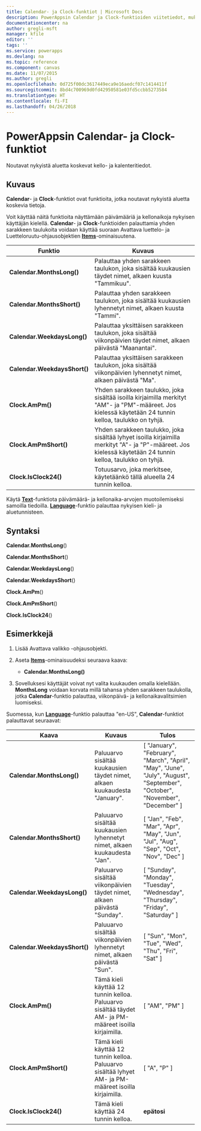 ```yaml
---
title: Calendar- ja Clock-funktiot | Microsoft Docs
description: PowerAppsin Calendar ja Clock-funktioiden viitetiedot, mukaan lukien syntaksi ja esimerkit
documentationcenter: na
author: gregli-msft
manager: kfile
editor: ''
tags: ''
ms.service: powerapps
ms.devlang: na
ms.topic: reference
ms.component: canvas
ms.date: 11/07/2015
ms.author: gregli
ms.openlocfilehash: 0d725f00dc3617449eca9e16aedcf07c1414411f
ms.sourcegitcommit: 8bd4c700969d0fd42950581e03fd5ccbb5273584
ms.translationtype: HT
ms.contentlocale: fi-FI
ms.lasthandoff: 04/26/2018
---
```

# <a name="calendar-and-clock-functions-in-powerapps"></a>PowerAppsin Calendar- ja Clock-funktiot
Noutavat nykyistä aluetta koskevat kello- ja kalenteritiedot.

## <a name="description"></a>Kuvaus
**Calendar**- ja **Clock**-funktiot ovat funktioita, jotka noutavat nykyistä aluetta koskevia tietoja.

Voit käyttää näitä funktioita näyttämään päivämääriä ja kellonaikoja nykyisen käyttäjän kielellä.  **Calendar**- ja **Clock**-funktioiden palauttamia yhden sarakkeen taulukoita voidaan käyttää suoraan Avattava luettelo- ja Luetteloruutu-ohjausobjektien **[Items](../controls/properties-core.md)**-ominaisuutena.

| Funktio | Kuvaus |
| --- | --- |
| **Calendar.MonthsLong()** |Palauttaa yhden sarakkeen taulukon, joka sisältää kuukausien täydet nimet, alkaen kuusta "Tammikuu". |
| **Calendar.MonthsShort()** |Palauttaa yhden sarakkeen taulukon, joka sisältää kuukausien lyhennetyt nimet, alkaen kuusta "Tammi". |
| **Calendar.WeekdaysLong()** |Palauttaa yksittäisen sarakkeen taulukon, joka sisältää viikonpäivien täydet nimet, alkaen päivästä "Maanantai". |
| **Calendar.WeekdaysShort()** |Palauttaa yksittäisen sarakkeen taulukon, joka sisältää viikonpäivien lyhennetyt nimet, alkaen päivästä "Ma". |
| **Clock.AmPm()** |Yhden sarakkeen taulukko, joka sisältää isoilla kirjaimilla merkityt "AM"- ja "PM"-määreet.  Jos kielessä käytetään 24 tunnin kelloa, taulukko on tyhjä. |
| **Clock.AmPmShort()** |Yhden sarakkeen taulukko, joka sisältää lyhyet isoilla kirjaimilla merkityt "A"- ja "P"-määreet.  Jos kielessä käytetään 24 tunnin kelloa, taulukko on tyhjä. |
| **Clock.IsClock24()** |Totuusarvo, joka merkitsee, käytetäänkö tällä alueella 24 tunnin kelloa. |

Käytä **[Text](function-text.md)**-funktiota päivämäärä- ja kellonaika-arvojen muotoilemiseksi samoilla tiedoilla.  **[Language](function-language.md)**-funktio palauttaa nykyisen kieli- ja aluetunnisteen.

## <a name="syntax"></a>Syntaksi
**Calendar.MonthsLong**()

**Calendar.MonthsShort**()

**Calendar.WeekdaysLong**()

**Calendar.WeekdaysShort**()

**Clock.AmPm**()

**Clock.AmPmShort**()

**Clock.IsClock24**()

## <a name="examples"></a>Esimerkkejä
1. Lisää Avattava valikko -ohjausobjekti.
2. Aseta **[Items](../controls/properties-core.md)**-ominaisuudeksi seuraava kaava:
   
   * **Calendar.MonthsLong()**
3. Sovelluksesi käyttäjät voivat nyt valita kuukauden omalla kielellään.  **MonthsLong** voidaan korvata millä tahansa yhden sarakkeen taulukolla, jotka **Calendar**-funktio palauttaa, viikonpäivä- ja kellonaikavalitsimien luomiseksi.

Suomessa, kun **[Language](function-language.md)**-funktio palauttaa "en-US", **Calendar**-funktiot palauttavat seuraavat:

| Kaava | Kuvaus | Tulos |
| --- | --- | --- |
| **Calendar.MonthsLong()** |Paluuarvo sisältää kuukausien täydet nimet, alkaen kuukaudesta "January". |[ "January", "February", "March", "April", "May", "June", "July", "August", "September", "October", "November", "December" ] |
| **Calendar.MonthsShort()** |Paluuarvo sisältää kuukausien lyhennetyt nimet, alkaen kuukaudesta "Jan". |[ "Jan", "Feb", "Mar", "Apr", "May", "Jun", "Jul", "Aug", "Sep", "Oct", "Nov", "Dec" ] |
| **Calendar.WeekdaysLong()** |Paluuarvo sisältää viikonpäivien täydet nimet, alkaen päivästä "Sunday". |[ "Sunday", "Monday", "Tuesday", "Wednesday", "Thursday", "Friday", "Saturday" ] |
| **Calendar.WeekdaysShort()** |Paluuarvo sisältää viikonpäivien lyhennetyt nimet, alkaen päivästä "Sun". |[ "Sun", "Mon", "Tue", "Wed", "Thu", "Fri", "Sat" ] |
| **Clock.AmPm()** |Tämä kieli käyttää 12 tunnin kelloa.  Paluuarvo sisältää täydet AM- ja PM-määreet isoilla kirjaimilla. |[ "AM", "PM" ] |
| **Clock.AmPmShort()** |Tämä kieli käyttää 12 tunnin kelloa.  Paluuarvo sisältää lyhyet AM- ja PM-määreet isoilla kirjaimilla. |[ "A", "P" ] |
| **Clock.IsClock24()** |Tämä kieli käyttää 24 tunnin kelloa. |**epätosi** |

